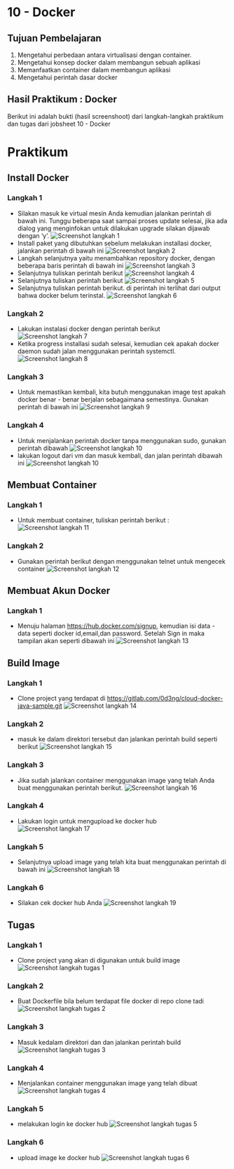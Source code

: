 # 10 - Docker

## Tujuan Pembelajaran
1. Mengetahui perbedaan antara virtualisasi dengan container.
2. Mengetahui konsep docker dalam membangun sebuah aplikasi
3. Memanfaatkan container dalam membangun aplikasi
4. Mengetahui perintah dasar docker


## Hasil Praktikum : Docker
Berikut ini adalah bukti (hasil screenshoot) dari langkah-langkah praktikum dan tugas dari jobsheet 10 - Docker

# Praktikum
## Install Docker
### Langkah 1
- Silakan masuk ke virtual mesin Anda kemudian jalankan perintah di bawah ini. Tunggu beberapa saat sampai proses update selesai, jika ada dialog yang menginfokan untuk dilakukan upgrade silakan dijawab dengan ‘y’.
![Screenshot langkah 1](img/1.1.PNG)
- Install paket yang dibutuhkan sebelum melakukan installasi docker, jalankan perintah
di bawah ini
![Screenshot langkah 2](img/1.2.PNG)
- Langkah selanjutnya yaitu menambahkan repository docker, dengan beberapa baris
perintah di bawah ini
![Screenshot langkah 3](img/1.3.PNG)
- Selanjutnya tuliskan perintah berikut
![Screenshot langkah 4](img/1.4.PNG)
- Selanjutnya tuliskan perintah berikut
![Screenshot langkah 5](img/1.5.PNG)
- Selanjutnya tuliskan perintah berikut. di perintah ini terlihat dari output bahwa docker belum terinstal.
![Screenshot langkah 6](img/1.6.PNG)
### Langkah 2
- Lakukan instalasi docker dengan perintah berikut
![Screenshot langkah 7](img/1.7.PNG)
- Ketika progress installasi sudah selesai, kemudian cek apakah docker daemon sudah jalan menggunakan perintah systemctl.
![Screenshot langkah 8](img/1.8.PNG)
### Langkah 3
- Untuk memastikan kembali, kita butuh menggunakan image test apakah docker benar - benar berjalan sebagaimana semestinya. Gunakan perintah di bawah ini
![Screenshot langkah 9](img/1.9.PNG)
### Langkah 4
- Untuk menjalankan perintah docker tanpa menggunakan sudo, gunakan perintah dibawah
![Screenshot langkah 10](img/1.10.PNG)
- lakukan logout dari vm dan masuk kembali, dan jalan perintah dibawah ini
![Screenshot langkah 10](img/1.11.PNG)

## Membuat Container
### Langkah 1
- Untuk membuat container, tuliskan perintah berikut :
![Screenshot langkah 11](img/2.1.PNG)
### Langkah 2
- Gunakan perintah berikut dengan menggunakan telnet untuk mengecek container
![Screenshot langkah 12](img/2.2.PNG)

## Membuat Akun Docker
### Langkah 1
- Menuju halaman https://hub.docker.com/signup, kemudian isi data - data seperti docker id,email,dan password. Setelah Sign in maka tampilan akan seperti dibawah ini
![Screenshot langkah 13](img/3.1.PNG)

## Build Image
### Langkah 1
- Clone project yang terdapat di https://gitlab.com/0d3ng/cloud-docker-java-sample.git
![Screenshot langkah 14](img/4.1.PNG)
### Langkah 2
- masuk ke dalam direktori tersebut dan jalankan perintah build seperti berikut
![Screenshot langkah 15](img/4.2.PNG)
### Langkah 3
- Jika sudah jalankan container menggunakan image yang telah Anda buat menggunakan perintah berikut.
![Screenshot langkah 16](img/4.3.PNG)
### Langkah 4
- Lakukan login untuk mengupload ke docker hub
![Screenshot langkah 17](img/4.4.PNG)
### Langkah 5
- Selanjutnya upload image yang telah kita buat menggunakan perintah di bawah ini
![Screenshot langkah 18](img/4.5.PNG)
### Langkah 6
- Silakan cek docker hub Anda
![Screenshot langkah 19](img/4.6.PNG)

## Tugas
### Langkah 1
- Clone project yang akan di digunakan untuk build image
![Screenshot langkah tugas 1](img/tugas1.PNG)
### Langkah 2
- Buat Dockerfile bila belum terdapat file docker di repo clone tadi
![Screenshot langkah tugas 2](img/tugas2.PNG)
### Langkah 3
- Masuk kedalam direktori dan dan jalankan perintah build
![Screenshot langkah tugas 3](img/tugas3.PNG)
### Langkah 4
- Menjalankan container menggunakan image yang telah dibuat
![Screenshot langkah tugas 4](img/tugas4.PNG)
### Langkah 5
- melakukan login ke docker hub
![Screenshot langkah tugas 5](img/tugas5.PNG)
### Langkah 6
- upload image ke docker hub
![Screenshot langkah tugas 6](img/tugas6.PNG)